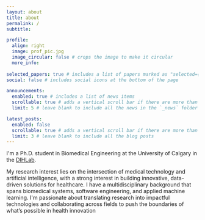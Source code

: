 ```yaml
---
layout: about
title: about
permalink: /
subtitle: 

profile:
  align: right
  image: prof_pic.jpg
  image_circular: false # crops the image to make it circular
  more_info:
  
selected_papers: true # includes a list of papers marked as "selected={true}"
social: false # includes social icons at the bottom of the page

announcements:
  enabled: true # includes a list of news items
  scrollable: true # adds a vertical scroll bar if there are more than 3 news items
  limit: 5 # leave blank to include all the news in the `_news` folder

latest_posts:
  enabled: false
  scrollable: true # adds a vertical scroll bar if there are more than 3 new posts items
  limit: 3 # leave blank to include all the blog posts
---
```

I'm a Ph.D. student in Biomedical Engineering at the University of Calgary in  the [DIHLab](https://cumming.ucalgary.ca/lab/dih/dih). 

My research interest lies on the intersection of medical technology and artificial intelligence, with a strong interest in building innovative, data-driven solutions for healthcare. I have a multidisciplinary background that spans biomedical systems, software engineering, and applied machine learning. I'm passionate about translating research into impactful technologies and collaborating across fields to push the boundaries of what’s possible in health innovation
